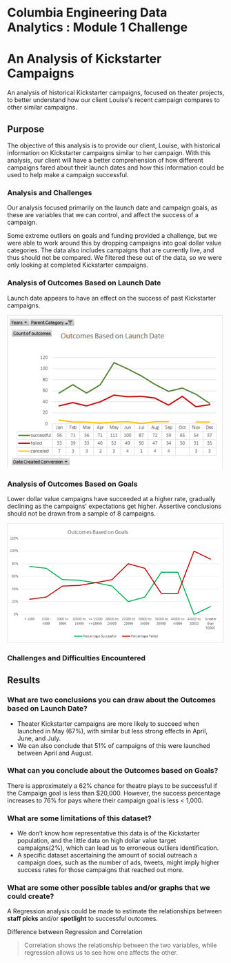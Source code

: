 # Columbia Engineering Data Analytics : Module 1 Challenge

# An Analysis of Kickstarter Campaigns
An analysis of historical Kickstarter campaigns, focused on theater projects, to better understand how our client Louise's recent campaign compares to other similar campaigns.

## Purpose
The objective of this analysis is to provide our client, Louise, with historical information on Kickstarter campaigns similar to her campaign. With this analysis, our client will have a better comprehension of how different campaigns fared about their launch dates and how this information could be used to help make a campaign successful.

### Analysis and Challenges
Our analysis focused primarily on the launch date and campaign goals, as these are variables that we can control, and affect the success of a campaign. 

Some extreme outliers on goals and funding provided a challenge, but we were able to work around this by dropping campaigns into goal dollar value categories. The data also includes campaigns that are currently live, and thus should not be compared. We filtered these out of the data, so we were only looking at completed Kickstarter campaigns.

### Analysis of Outcomes Based on Launch Date
Launch date appears to have an effect on the success of past Kickstarter campaigns.

![Deliverable 1: Outcomes Based on Launch Date Chart](AnalysisofOutcomesBasedonLaunchDate.png)


### Analysis of Outcomes Based on Goals
Lower dollar value campaigns have succeeded at a higher rate, gradually declining as the campaigns' expectations get higher. Assertive conclusions should not be drawn from a sample of 8 campaigns. 

![Deliverable 2: Outcomes Based on Goals Chart](OutcomesBasedonGoalsChart.png)

### Challenges and Difficulties Encountered

## Results

### What are two conclusions you can draw about the Outcomes based on Launch Date?
- Theater Kickstarter campaigns are more likely to succeed when launched in May (67%), with similar but less strong effects in April, June, and July. 
- We can also conclude that 51% of campaigns of this were launched between April and August. 

### What can you conclude about the Outcomes based on Goals?
There is approximately a 62% chance for theatre plays to be successful if the Campaign goal is less than $20,000. However, the success percentage increases to 76% for pays where their campaign goal is less < 1,000. 

### What are some limitations of this dataset?
- We don’t know how representative this data is of the Kickstarter population, and the little data on high dollar value target campaigns(2%), which can lead us to erroneous outliers identification.
- A specific dataset ascertaining the amount of social outreach a campaign does, such as the number of ads, tweets, might imply higher success rates for those campaigns that reached out more.

### What are some other possible tables and/or graphs that we could create?
A Regression analysis could be made to estimate the relationships between **staff picks** and/or **spotlight** to successful outcomes.


Difference between Regression and Correlation
> Correlation shows the relationship between the two variables, while regression allows us to see how one affects the other.

